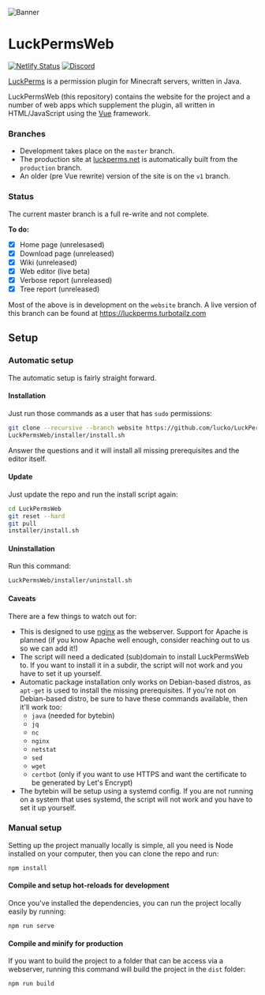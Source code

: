 ![](https://i.imgur.com/ToguFkQ.png "Banner")
# LuckPermsWeb
[![Netlify Status](https://api.netlify.com/api/v1/badges/1858b23b-5dcb-49e3-ad54-45ca005de4e0/deploy-status)](https://app.netlify.com/sites/luckpermseditor/deploys)
[![Discord](https://img.shields.io/discord/241667244927483904.svg?logo=discord&label=)](https://discord.gg/luckperms)

[LuckPerms](https://github.com/lucko/LuckPerms) is a permission plugin for Minecraft servers, written in Java.

LuckPermsWeb (this repository) contains the website for the project and a number of web apps which supplement the plugin, all written in HTML/JavaScript using the [Vue](https://vuejs.org/) framework.

### Branches

* Development takes place on the `master` branch.
* The production site at [luckperms.net](https://luckperms.net/) is automatically built from the `production` branch.
* An older (pre Vue rewrite) version of the site is on the `v1` branch.

### Status

The current master branch is a full re-write and not complete.

**To do:**
- [x] Home page (unrelesased)
- [x] Download page (unreleased)
- [x] Wiki (unreleased)
- [x] Web editor (live beta)
- [x] Verbose report (unreleased)
- [x] Tree report (unreleased)

Most of the above is in development on the `website` branch. A live version of this branch can be found at https://luckperms.turbotailz.com

## Setup

### Automatic setup
The automatic setup is fairly straight forward.

#### Installation
Just run those commands as a user that has `sudo` permissions:

```sh
git clone --recursive --branch website https://github.com/lucko/LuckPermsWeb.git
LuckPermsWeb/installer/install.sh
```

Answer the questions and it will install all missing prerequisites and the editor itself.

#### Update
Just update the repo and run the install script again:

```sh
cd LuckPermsWeb
git reset --hard
git pull
installer/install.sh
```

#### Uninstallation
Run this command:

```sh
LuckPermsWeb/installer/uninstall.sh
```

#### Caveats
There are a few things to watch out for:

- This is designed to use [nginx](https://www.nginx.com/) as the webserver. Support for Apache is planned (if you know Apache well enough, consider reaching out
  to us so we can add it!)
- The script will need a dedicated (sub)domain to install LuckPermsWeb to. If you want to install it in a subdir, the script will not work and you have to set
  it up yourself.
- Automatic package installation only works on Debian-based distros, as `apt-get` is used to install the missing prerequisites. If you're not on Debian-based
  distro, be sure to have these commands available, then it'll work too:
  - `java` (needed for bytebin)
  - `jq`
  - `nc`
  - `nginx`
  - `netstat`
  - `sed`
  - `wget`
  - `certbot` (only if you want to use HTTPS and want the certificate to be generated by Let's Encrypt)
- The bytebin will be setup using a systemd config. If you are not running on a system that uses systemd, the script will not work and you have to set it up
  yourself.

### Manual setup
Setting up the project manually locally is simple, all you need is Node installed on your computer, then you can clone the repo and run:
```
npm install
```

#### Compile and setup hot-reloads for development
Once you've installed the dependencies, you can run the project locally easily by running:
```
npm run serve
```

#### Compile and minify for production
If you want to build the project to a folder that can be access via a webserver, running this command will build the project in the `dist` folder:
```
npm run build
```
